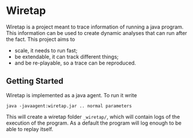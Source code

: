 # Wiretap

Wiretap is a project meant to trace information of running a java
program. This information can be used to create dynamic analyses that
can run after the fact. This project aims to

- scale, it needs to run fast;
- be extendable, it can track different things;
- and be re-playable, so a trace can be reproduced.

## Getting Started

Wiretap is implemented as a java agent. To run it write

```
java -javaagent:wiretap.jar .. normal parameters 
```

This will create a wiretap folder `_wiretap/`, which will contain logs of
the execution of the program. As a default the program will log enough to 
be able to replay itself.
